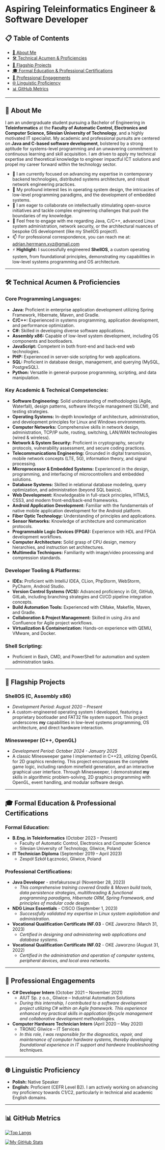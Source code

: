 # Aspiring Teleinformatics Engineer & Software Developer
## 📋 Table of Contents

* [👋 About Me](#-about-me)
* [🛠️ Technical Acumen & Proficiencies](#%EF%B8%8F-technical-acumen--proficiencies)
* [🚀 Flagship Projects](#-flagship-projects)
* [🎓 Formal Education & Professional Certifications](#-formal-education--professional-certifications)
* [💼 Professional Engagements](#-professional-engagements)
* [🌐 Linguistic Proficiency](#-linguistic-proficiency)
* [📊 GitHub Metrics](#-github-metrics)

---

## 👋 About Me

I am an undergraduate student pursuing a Bachelor of Engineering in **Teleinformatics** at the **Faculty of Automatic Control, Electronics and Computer Science, Silesian University of Technology**, and a highly motivated IT specialist. My academic and professional pursuits are centered on **Java and C-based software development**, bolstered by a strong aptitude for systems-level programming and an unwavering commitment to continuous learning and skill acquisition. I am driven to apply my technical expertise and theoretical knowledge to engineer impactful ICT solutions and propel my career forward within the technology sector.

*   🔭 I am currently focused on advancing my expertise in contemporary backend technologies, distributed systems architecture, and robust network engineering practices.
*   🌱 My profound interest lies in operating system design, the intricacies of low-level programming paradigms, and the development of embedded systems.
*   🤝 I am eager to collaborate on intellectually stimulating open-source initiatives and tackle complex engineering challenges that push the boundaries of my knowledge.
*   💬 Feel free to engage with me regarding Java, C/C++, advanced Linux system administration, network security, or the architectural nuances of bespoke OS development (like my ShellOS project!).
*   📫 For professional correspondence, you can reach me at: [adrian.herrmann.xyz@gmail.com](mailto:adrian.herrmann.xyz@gmail.com)
*   ⚡ **Highlight:** I successfully engineered **ShellOS**, a custom operating system, from foundational principles, demonstrating my capabilities in low-level systems programming and OS architecture.

---

## 🛠️ Technical Acumen & Proficiencies

### Core Programming Languages:
*   **Java:** Proficient in enterprise application development utilizing Spring Framework, Hibernate, Maven, and Gradle.
*   **C/C++:** Experienced in systems programming, application development, and performance optimization.
*   **C#:** Skilled in developing diverse software applications.
*   **Assembly x86:** Capable of low-level system development, including OS components and bootloaders.
*   **JavaScript:** Competent in both front-end and back-end web technologies.
*   **PHP:** Experienced in server-side scripting for web applications.
*   **SQL:** Proficient in database design, management, and querying (MySQL, PostgreSQL).
*   **Python:** Versatile in general-purpose programming, scripting, and data manipulation.

### Key Academic & Technical Competencies:
*   **Software Engineering:** Solid understanding of methodologies (Agile, Waterfall), design patterns, software lifecycle management (SLCM), and testing strategies.
*   **Operating Systems:** In-depth knowledge of architecture, administration, and development principles for Linux and Windows environments.
*   **Computer Networks:** Comprehensive skills in network design, administration, TCP/IP suite, routing, switching, LAN/WAN technologies (wired & wireless).
*   **Network & System Security:** Proficient in cryptography, security protocols, vulnerability assessment, and secure coding practices.
*   **Telecommunications Engineering:** Grounded in digital transmission, mobile network concepts (LTE, 5G), information theory, and signal processing.
*   **Microprocessor & Embedded Systems:** Experienced in the design, programming, and interfacing of microcontrollers and embedded solutions.
*   **Database Systems:** Skilled in relational database modeling, query optimization, and administration (beyond SQL basics).
*   **Web Development:** Knowledgeable in full-stack principles, HTML5, CSS3, and modern front-end/back-end frameworks.
*   **Android Application Development:** Familiar with the fundamentals of native mobile application development for the Android platform.
*   **Fiber Optic Technology:** Understanding of principles and applications.
*   **Sensor Networks:** Knowledge of architecture and communication protocols.
*   **Programmable Logic Devices (FPGA):** Experience with HDL and FPGA development workflows.
*   **Computer Architecture:** Solid grasp of CPU design, memory hierarchies, and instruction set architectures.
*   **Multimedia Techniques:** Familiarity with image/video processing and compression standards.

### Developer Tooling & Platforms:
*   **IDEs:** Proficient with IntelliJ IDEA, CLion, PhpStorm, WebStorm, PyCharm, Android Studio.
*   **Version Control Systems (VCS):** Advanced proficiency in Git, GitHub, GitLab, including branching strategies and CI/CD pipeline integration concepts.
*   **Build Automation Tools:** Experienced with CMake, Makefile, Maven, and Gradle.
*   **Collaboration & Project Management:** Skilled in using Jira and Confluence for Agile project workflows.
*   **Virtualization & Containerization:** Hands-on experience with QEMU, VMware, and Docker.

### Shell Scripting:
*   Proficient in Bash, CMD, and PowerShell for automation and system administration tasks.

---

## 🚀 Flagship Projects

### ShellOS (C, Assembly x86)
*   *Development Period: August 2020 – Present*
*   A custom-engineered operating system I developed, featuring a proprietary bootloader and FAT32 file system support. This project underscores **my** capabilities in low-level systems programming, OS architecture, and direct hardware interaction.

### Minesweeper (C++, OpenGL)
*   *Development Period: October 2024 - January 2025*
*   A classic Minesweeper game I implemented in C++23, utilizing OpenGL for 2D graphics rendering. This project encompasses the complete game logic, including random minefield generation, and an interactive graphical user interface. Through Minesweeper, I demonstrated **my** skills in algorithmic problem-solving, 2D graphics programming with OpenGL, event handling, and modular software design.

---

## 🎓 Formal Education & Professional Certifications

### Formal Education:
*   **B.Eng. in Teleinformatics** (October 2023 – Present)
    *   Faculty of Automatic Control, Electronics and Computer Science
    *   Silesian University of Technology, Gliwice, Poland
*   **IT Technician Diploma** (September 2019 – April 2023)
    *   Zespół Szkół Łączności, Gliwice, Poland

### Professional Certifications:
*   **Java Developer** - strefakursow.pl (November 28, 2023)
    *   *This comprehensive training covered Gradle & Maven build tools, data persistence strategies, multithreading & functional programming paradigms, Hibernate ORM, Spring Framework, and principles of modular code design.*
*   **NDG Linux Essentials** - CISCO (September 1, 2023)
    *   *Successfully validated my expertise in Linux system exploitation and administration.*
*   **Vocational Qualification Certificate INF.03** - OKE Jaworzno (March 31, 2023)
    *   *Certified in designing and administering web applications and database systems.*
*   **Vocational Qualification Certificate INF.02** - OKE Jaworzno (August 31, 2022)
    *   *Certified in the administration and operation of computer systems, peripheral devices, and local area networks.*

---

## 💼 Professional Engagements

*   **C# Developer Intern** (October 2021 – November 2021)
    *   AIUT Sp. z o.o., Gliwice – Industrial Automation Solutions
    *   *During this internship, I contributed to a software development project utilizing C# within an Agile framework. This experience enhanced my practical skills in application lifecycle management and collaborative development methodologies.*
*   **Computer Hardware Technician Intern** (April 2020 – May 2020)
    *   TRONIC Gliwice – IT Services
    *   *In this role, I was responsible for the diagnostics, repair, and maintenance of computer hardware systems, thereby developing foundational experience in IT support and hardware troubleshooting techniques.*

---

## 🌐 Linguistic Proficiency

*   **Polish:** Native Speaker
*   **English:** Proficient (CEFR Level B2). I am actively working on advancing my proficiency towards C1/C2, particularly in technical and academic English domains.

---

## 📊 GitHub Metrics

[![Top Langs](https://github-readme-stats-two-red-56.vercel.app/api/top-langs/?username=adrian-herrmann-xyz&layout=compact&theme=dracula&hide_border=true&langs_count=6)](https://github.com/anuraghazra/github-readme-stats)

[![My GitHub Stats](https://github-readme-stats-two-red-56.vercel.app/api?username=adrian-herrmann-xyz&show_icons=true&theme=dracula&rank_icon=github&hide_border=true&count_private=true&include_all_commits=true&hide=contribs)](https://github.com/anuraghazra/github-readme-stats)

